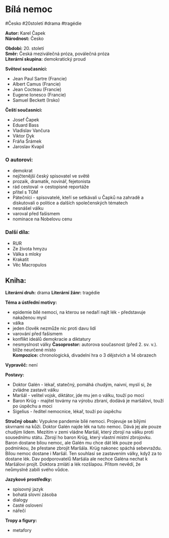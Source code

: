 # Bílá nemoc
#Česko #20století #drama #tragédie

**Autor:** Karel Čapek  
**Národnost:** Česko  

**Období:** 20\. století  
**Směr:** Česká meziválečná próza, poválečná próza  
**Literární skupina:** demokratický proud  

**Světoví současníci:**  
- Jean Paul Sartre (Francie)  
- Albert Camus (Francie)  
- Jean Cocteau (Francie)  
- Eugene Ionesco (Francie)  
- Samuel Beckett (Irsko)  

**Čeští současníci:**  
- Josef Čapek  
- Eduard Bass  
- Vladislav Vančura  
- Viktor Dyk  
- Fráňa Šrámek  
- Jaroslav Kvapil  

### O autorovi:  
- demokrat
- nejčtenější český spisovatel ve světě
- prozaik, dramatik, novinář, fejetonista
- rád cestoval → cestopisné reportáže
- přítel s TGM
- Pátečníci - spisovatelé, kteří se setkávali u Čapků na zahradě a diskutovali o politice a dalších společenských tématech
- nesnášel válku
- varoval před fašismem
- nominace na Nobelovu cenu

### Další díla:  
- RUR
- Ze života hmyzu
- Válka s mloky
- Krakatit
- Věc Macropulos

## Kniha:  

**Literární druh:** drama
**Literární žánr:** tragédie

**Téma a ústřední motivy:**  
- epidemie bílé nemoci, na kterou se nedaří najít lék - představuje nakaženou mysl
- válka
- jeden člověk nezmůže nic proti davu lidí
- varování před fašismem
- konflikt ideálů demokracie a diktatury
- nesmyslnost války
**Časoprostor:** autorova současnost (před 2. sv. v.). blíže neurčené místo  
**Kompozice:** chronologická, divadelní hra o 3 dějstvích a 14 obrazech  

**Vypravěč:** není

**Postavy:**  
- Doktor Galén - lékař, statečný, pomáhá chudým, naivní, myslí si, že zvládne zastavit válku
- Maršál - velitel vojsk, diktátor, jde mu jen o válku, touží po moci
- Baron Krüg - majitel továrny na výrobu zbraní, dodává je maršálovi, touží po úspěchu a moci
- Sigelius - ředitel nemocnice, lékař, touží po úspěchu

**Stručný obsah:** 
Vypukne pandemie bílé nemoci. Projevuje se bílými skvrnami na kůži. Doktor Galén najde lék na tuto nemoc. Dává jej ale pouze chudým lidem. Mezitím v zemi vládne Maršál, který zbrojí na válku proti sousednímu státu. Zbrojí ho baron Krüg, který vlastní místní zbrojovku. Baron dostane bílou nemoc, ale Galén mu chce dát lék pouze pod podmínkou, že přestane zbrojit Maršála. Krüg nakonec spáchá sebevraždu. Bílou nemoc dostane i Maršál. Ten souhlasí se zastavením války, když za to dostane lék. Dav podporovatelů Maršála ale nechce Galéna nechat k Maršálovi projít. Doktora zmlátí a lék rozšlapou. Přitom nevědí, že neůmyslně zabili svého vůdce.


**Jazykové prostředky:**
- spisovný jazyk
- bohatá slovní zásoba
- dialogy
- časté oslovení
- nářečí

**Tropy a figury:**
- metafory